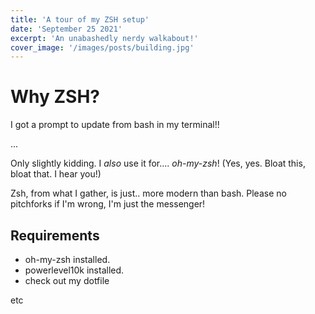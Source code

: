 ```yaml
---
title: 'A tour of my ZSH setup'
date: 'September 25 2021'
excerpt: 'An unabashedly nerdy walkabout!'
cover_image: '/images/posts/building.jpg'
---
```


# Why ZSH? 
I got a prompt to update from bash in my terminal!!

... 

Only slightly kidding. I *also* use it for.... *oh-my-zsh*! (Yes, yes. Bloat this, bloat that. I hear you!)

Zsh, from what I gather, is just.. more modern than bash. Please no pitchforks if I'm wrong, I'm just the messenger!

<!-- Anyways, I've included my .zshrc.  -->

## Requirements
- oh-my-zsh installed.
- powerlevel10k installed.
- check out my dotfile

etc

